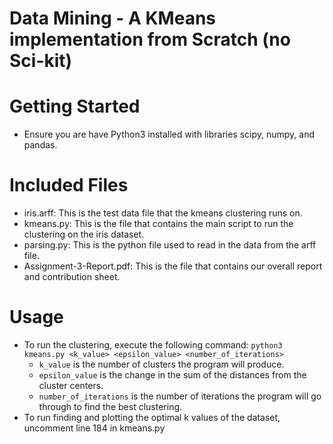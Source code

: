 # Data Mining - A KMeans implementation from Scratch (no Sci-kit)
# Getting Started
* Ensure you are have Python3 installed with libraries scipy, numpy, and pandas.

# Included Files
* iris.arff: This is the test data file that the kmeans clustering runs on.
* kmeans.py: This is the file that contains the main script to run the clustering on the iris dataset.
* parsing.py: This is the python file used to read in the data from the arff file.
* Assignment-3-Report.pdf: This is the file that contains our overall report and contribution sheet.

# Usage
* To run the clustering, execute the following command: 
  `python3 kmeans.py <k_value> <epsilon_value> <number_of_iterations>`
  * `k_value` is the number of clusters the program will produce.
  * `epsilon_value` is the change in the sum of the distances from the cluster centers.
  * `number_of_iterations` is the number of iterations the program will go through to find the best clustering.
* To run finding and plotting the optimal k values of the dataset, uncomment line 184 in kmeans.py
